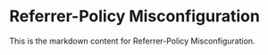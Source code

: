 # Referrer-Policy Misconfiguration

This is the markdown content for Referrer-Policy Misconfiguration.
